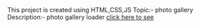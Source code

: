 This project is created using HTML,CSS,JS
Topic:- photo gallery
Description:- photo gallery loader 
[click here to see]() 